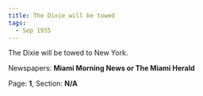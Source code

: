 ```yaml
---  
title: The Dixie will be towed  
tags:  
  - Sep 1935  
---  
```

  
The Dixie will be towed to New York.  
  
Newspapers: **Miami Morning News or The Miami Herald**  
  
Page: **1**, Section: **N/A** 
